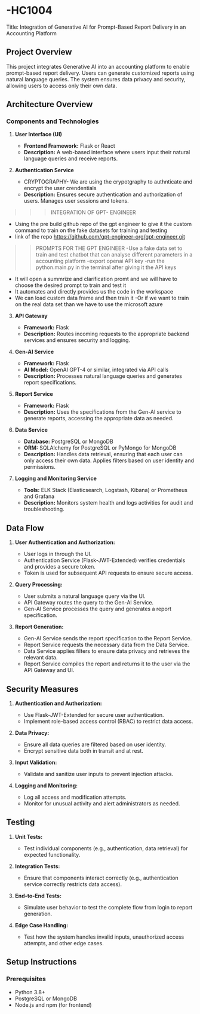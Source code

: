 # -HC1004
Title: Integration of Generative AI for Prompt-Based Report Delivery in an Accounting Platform
## Project Overview

This project integrates Generative AI into an accounting platform to enable prompt-based report delivery. Users can generate customized reports using natural language queries. The system ensures data privacy and security, allowing users to access only their own data.

## Architecture Overview

### Components and Technologies

1. **User Interface (UI)**
   - **Frontend Framework:** Flask or React
   - **Description:** A web-based interface where users input their natural language queries and receive reports.

2. **Authentication Service**
   - CRYPTOGRAPHY- We are using the crypotgraphy to authnticate and encrypt the user crendentials 
   - **Description:** Ensures secure authentication and authorization of users. Manages user sessions and tokens.
>>>INTEGRATION OF GPT- ENGINEER
   - Using the pre build github repo of the gpt engineer to give it the custom command to train on the fake datasets for training and testing
   - link of the repo https://github.com/gpt-engineer-org/gpt-engineer.git
 >> PROMPTS FOR THE GPT ENGINEER
   -Use a fake data set to train and test chatbot that can analyse different parameters in a accounting platform
   -export openai API key
   -run the python.main.py in the terminal after giving it the API keys
   - It will open a summrize and clarification promt and we will have to choose the desired prompt to train and test it
   - It automates and directly provides us the code in the workspace
   - We can load custom data frame and then train it
   -Or if we want to train on the real data set than we have to use the microsoft azure

3. **API Gateway**
   - **Framework:** Flask
   - **Description:** Routes incoming requests to the appropriate backend services and ensures security and logging.

4. **Gen-AI Service**
   - **Framework:** Flask
   - **AI Model:** OpenAI GPT-4 or similar, integrated via API calls
   - **Description:** Processes natural language queries and generates report specifications.

5. **Report Service**
   - **Framework:** Flask
   - **Description:** Uses the specifications from the Gen-AI service to generate reports, accessing the appropriate data as needed.

6. **Data Service**
   - **Database:** PostgreSQL or MongoDB
   - **ORM:** SQLAlchemy for PostgreSQL or PyMongo for MongoDB
   - **Description:** Handles data retrieval, ensuring that each user can only access their own data. Applies filters based on user identity and permissions.

7. **Logging and Monitoring Service**
   - **Tools:** ELK Stack (Elasticsearch, Logstash, Kibana) or Prometheus and Grafana
   - **Description:** Monitors system health and logs activities for audit and troubleshooting.

## Data Flow

1. **User Authentication and Authorization:**
   - User logs in through the UI.
   - Authentication Service (Flask-JWT-Extended) verifies credentials and provides a secure token.
   - Token is used for subsequent API requests to ensure secure access.

2. **Query Processing:**
   - User submits a natural language query via the UI.
   - API Gateway routes the query to the Gen-AI Service.
   - Gen-AI Service processes the query and generates a report specification.

3. **Report Generation:**
   - Gen-AI Service sends the report specification to the Report Service.
   - Report Service requests the necessary data from the Data Service.
   - Data Service applies filters to ensure data privacy and retrieves the relevant data.
   - Report Service compiles the report and returns it to the user via the API Gateway and UI.

## Security Measures

1. **Authentication and Authorization:**
   - Use Flask-JWT-Extended for secure user authentication.
   - Implement role-based access control (RBAC) to restrict data access.

2. **Data Privacy:**
   - Ensure all data queries are filtered based on user identity.
   - Encrypt sensitive data both in transit and at rest.

3. **Input Validation:**
   - Validate and sanitize user inputs to prevent injection attacks.

4. **Logging and Monitoring:**
   - Log all access and modification attempts.
   - Monitor for unusual activity and alert administrators as needed.

## Testing

1. **Unit Tests:**
   - Test individual components (e.g., authentication, data retrieval) for expected functionality.

2. **Integration Tests:**
   - Ensure that components interact correctly (e.g., authentication service correctly restricts data access).

3. **End-to-End Tests:**
   - Simulate user behavior to test the complete flow from login to report generation.

4. **Edge Case Handling:**
   - Test how the system handles invalid inputs, unauthorized access attempts, and other edge cases.

## Setup Instructions

### Prerequisites
- Python 3.8+
- PostgreSQL or MongoDB
- Node.js and npm (for frontend)
